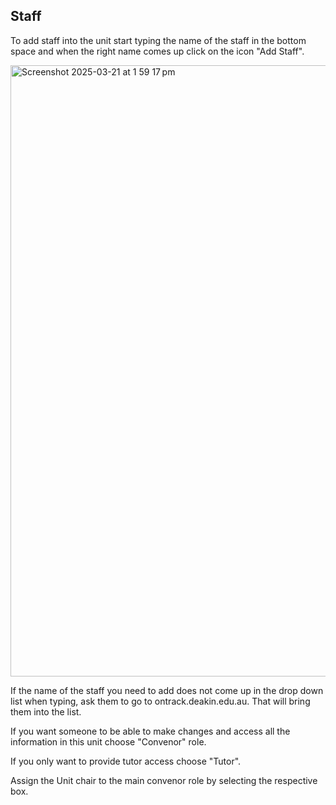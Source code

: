 

## Staff

To add staff into the unit start typing the name of the staff in the bottom space and when the right name comes up click on the icon "Add Staff".

<img width="978" alt="Screenshot 2025-03-21 at 1 59 17 pm" src="https://github.com/user-attachments/assets/1182dcdb-acec-4274-8558-d5988e83796f" />


If the name of the staff you need to add does not come up in the drop down list when typing, ask them to go to ontrack.deakin.edu.au. That will bring them into the list.

If you want someone to be able to make changes and access all the information in this unit choose "Convenor" role. 

If you only want to provide tutor access choose "Tutor".

Assign the Unit chair to the main convenor role by selecting the respective box.

